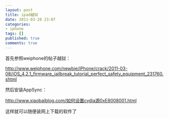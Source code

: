 ```yaml
---
layout: post
title: ipad越狱
date: 2011-03-20 23:07
categories:
- iphone
tags: []
published: true
comments: true
---
```

首先参照weiphone的帖子越狱：

<http://www.weiphone.com/newbie/iPhone/crack/2011-03-08/iOS_4.2.1_firmware_jailbreak_tutorial_perfect_safety_equipment_231760.shtml>

然后安装AppSync：

<http://www.xiaobaiblog.com/如何设置cydia源0xE8008001.html>

这样就可以随便装网上下载的软件了
